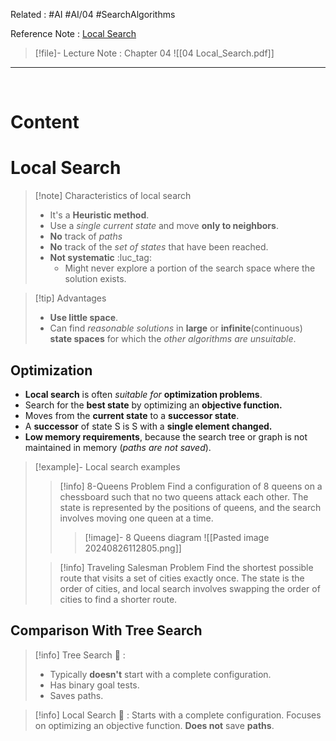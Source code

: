 Related : #AI #AI/04 #SearchAlgorithms 

Reference Note : [Local Search](file:///E:%5CAcademics%5CSEM%203%5CCS3613-Introduction%20to%20Artificial%20Intelligence%5CLecture%20note%5C04%20Local_Search.pdf)

> [!file]- Lecture Note : Chapter 04
> ![[04 Local_Search.pdf]]


---
<br>

# Content

# Local Search
> [!note] Characteristics of local search
> - It's a **Heuristic method**.
> - Use a *single current state* and move **only to neighbors**.
> - **No** track of *paths*
> - **No** track of the *set of states* that have been reached.
> - **Not systematic** :luc_tag: 
> 	- Might never explore a portion of the search space where the solution exists.

> [!tip] Advantages
> - **Use little space**.
> - Can find *reasonable solutions* in **large** or **infinite**(continuous) **state spaces** for which the *other algorithms are unsuitable*.

## Optimization
- **Local search** is often *suitable for* **optimization problems**.
- Search for the **best state** by optimizing an **objective function.**
- Moves from the **current state** to a **successor state**.
- A **successor** of state S is S with a **single element changed.**
- **Low memory requirements**, because the search tree or graph is not maintained in memory (*paths are not saved*).

> [!example]- Local search examples
> > [!info] 8-Queens Problem
> > Find a configuration of 8 queens on a chessboard such that no two queens attack each other. The state is represented by the positions of queens, and the search involves moving one queen at a time.
> > > [!image]- 8 Queens diagram
> > > ![[Pasted image 20240826112805.png]]
>  
> > [!info] Traveling Salesman Problem
> > Find the shortest possible route that visits a set of cities exactly once. The state is the order of cities, and local search involves swapping the order of cities to find a shorter route.

## Comparison With Tree Search
> [!info] Tree Search 🔎 : 
>- Typically **doesn't** start with a complete configuration.
>- Has binary goal tests.
>- Saves paths.

> [!info] Local Search 🔎 :
> Starts with a complete configuration.
> Focuses on optimizing an objective function.
> **Does not** save **paths**.

